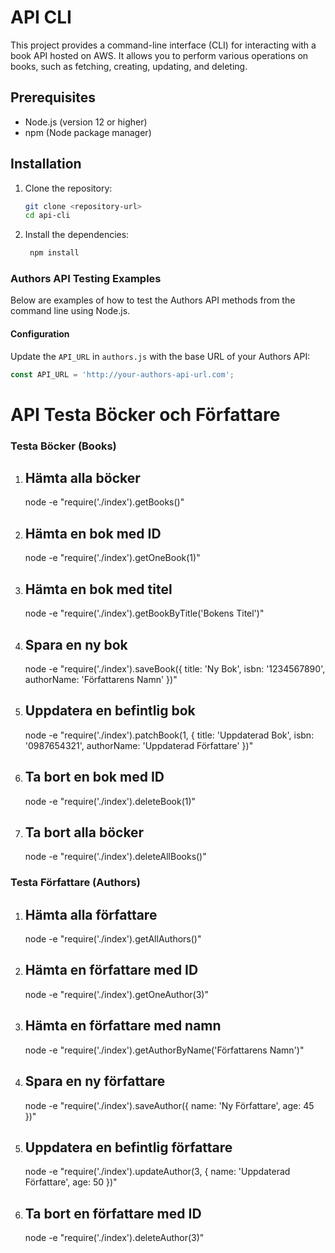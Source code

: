 # API CLI

This project provides a command-line interface (CLI) for interacting with a book API hosted on AWS. It allows you to perform various operations on books, such as fetching, creating, updating, and deleting.

## Prerequisites

- Node.js (version 12 or higher)
- npm (Node package manager)

## Installation

1. Clone the repository:
   ```bash
   git clone <repository-url>
   cd api-cli
    ```
2. Install the dependencies:
   ```bash
    npm install
    ```
### Authors API Testing Examples

Below are examples of how to test the Authors API methods from the command line using Node.js.

#### Configuration
Update the `API_URL` in `authors.js` with the base URL of your Authors API:

```javascript
const API_URL = 'http://your-authors-api-url.com';
```

# API Testa Böcker och Författare

### Testa Böcker (Books)

1. ## Hämta alla böcker

   node -e "require('./index').getBooks()"
   
2. ## Hämta en bok med ID

   node -e "require('./index').getOneBook(1)"

3. ## Hämta en bok med titel

    node -e "require('./index').getBookByTitle('Bokens Titel')" 

4. ## Spara en ny bok

    node -e "require('./index').saveBook({ title: 'Ny Bok', isbn: '1234567890', authorName: 'Författarens Namn' })"
5. ## Uppdatera en befintlig bok

    node -e "require('./index').patchBook(1, { title: 'Uppdaterad Bok', isbn: '0987654321', authorName: 'Uppdaterad Författare' })"
6. ## Ta bort en bok med ID

    node -e "require('./index').deleteBook(1)" 

7. ## Ta bort alla böcker

    node -e "require('./index').deleteAllBooks()"


### Testa Författare (Authors)

1. ## Hämta alla författare

    node -e "require('./index').getAllAuthors()"

2. ## Hämta en författare med ID
    
    node -e "require('./index').getOneAuthor(3)"

3. ## Hämta en författare med namn

    node -e "require('./index').getAuthorByName('Författarens Namn')" 

4. ## Spara en ny författare

    node -e "require('./index').saveAuthor({ name: 'Ny Författare', age: 45 })"

5. ## Uppdatera en befintlig författare
    
    node -e "require('./index').updateAuthor(3, { name: 'Uppdaterad Författare', age: 50 })"

6. ## Ta bort en författare med ID

    node -e "require('./index').deleteAuthor(3)" 
